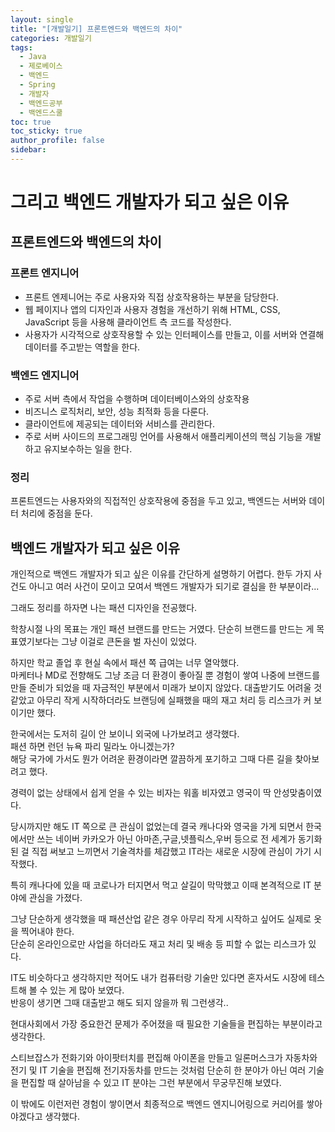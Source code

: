 ```yaml
---
layout: single
title: "[개발일기] 프론트엔드와 백엔드의 차이"
categories: 개발일기
tags:
  - Java
  - 제로베이스
  - 백엔드
  - Spring
  - 개발자
  - 백엔드공부
  - 백엔드스쿨
toc: true
toc_sticky: true
author_profile: false
sidebar:
---
```

# 그리고 백엔드 개발자가 되고 싶은 이유

## 프론트엔드와 백엔드의 차이

### 프론트 엔지니어

- 프론트 엔제니어는 주로 사용자와 직접 상호작용하는 부분을 담당한다.
- 웹 페이지나 앱의 디자인과 사용자 경험을 개선하기 위해 HTML, CSS, JavaScript 등을 사용해 클라이언트 측 코드를 작성한다.
- 사용자가 시각적으로 상호작용할 수 있는 인터페이스를 만들고, 이를 서버와 연결해 데이터를 주고받는 역할을 한다.

### 백엔드 엔지니어

- 주로 서버 측에서 작업을 수행하며 데이터베이스와의 상호작용
- 비즈니스 로직처리, 보안, 성능 최적화 등을 다룬다.
- 클라이언트에 제공되는 데이터와 서비스를 관리한다.
- 주로 서버 사이드의 프로그래밍 언어를 사용해서 애플리케이션의 핵심 기능을 개발하고 유지보수하는 일을 한다.

### 정리

프론트엔드는 사용자와의 직접적인 상호작용에 중점을 두고 있고, 백엔드는 서버와 데이터 처리에 중점을 둔다.


## 백엔드 개발자가 되고 싶은 이유

개인적으로 백엔드 개발자가 되고 싶은 이유를 간단하게 설명하기 어렵다.
한두 가지 사건도 아니고 여러 사건이 모이고 모여서 백엔드 개발자가 되기로 결심을 한 부분이라...        

그래도 정리를 하자면 나는 패션 디자인을 전공했다.      

학창시절 나의 목표는 개인 패션 브랜드를 만드는 거였다.
단순히 브랜드를 만드는 게 목표였기보다는 그냥 이걸로 큰돈을 벌 자신이 있었다.

하지만 학교 졸업 후 현실 속에서 패션 쪽 급여는 너무 열악했다.     
마케터나 MD로 전향해도 그냥 조금 더 환경이 좋아질 뿐 경험이 쌓여 나중에 브랜드를 만들 준비가 되었을 때 자금적인 부분에서 미래가 보이지 않았다. 대출받기도 어려울 것 같았고 아무리 작게 시작하더라도 브랜딩에 실패했을 때의 재고 처리 등 리스크가 커 보이기만 했다.

한국에서는 도저히 길이 안 보이니 외국에 나가보려고 생각했다.      
패션 하면 런던 뉴욕 파리 밀라노 아니겠는가?      
해당 국가에 가서도 뭔가 어려운 환경이라면 깔끔하게 포기하고 그때 다른 길을 찾아보려고 했다.    

경력이 없는 상태에서 쉽게 얻을 수 있는 비자는 워홀 비자였고 영국이 딱 안성맞춤이였다.        

당시까지만 해도 IT 쪽으로 큰 관심이 없었는데 결국 캐나다와 영국을 가게 되면서 한국에서만 쓰는 네이버 카카오가 아닌 아마존,구글,넷플릭스,우버 등으로 전 세계가 동기화된 걸 직접 써보고 느끼면서 기술격차를 체감했고 IT라는 새로운 시장에 관심이 가기 시작했다.      

특히 캐나다에 있을 때 코로나가 터지면서 먹고 살길이 막막했고 이때 본격적으로 IT 분야에 관심을 가졌다.      

그냥 단순하게 생각했을 때 패션산업 같은 경우 아무리 작게 시작하고 싶어도 실제로 옷을 찍어내야 한다.     
단순히 온라인으로만 사업을 하더라도 재고 처리 및 배송 등 피할 수 없는 리스크가 있다.      

IT도 비슷하다고 생각하지만 적어도 내가 컴퓨터랑 기술만 있다면 혼자서도 시장에 테스트해 볼 수 있는 게 많아 보였다.       
반응이 생기면 그때 대출받고 해도 되지 않을까 뭐 그런생각..

현대사회에서 가장 중요한건 문제가 주어졌을 때 필요한 기술들을 편집하는 부분이라고 생각한다.     

스티브잡스가 전화기와 아이팟터치를 편집해 아이폰을 만들고 일론머스크가 자동차와 전기 및 IT 기술을 편집해 전기자동차를 만드는 것처럼 단순히 한 분야가 아닌 여러 기술을 편집할 때 살아남을 수 있고 IT 분야는 그런 부분에서 무궁무진해 보였다.

이 밖에도 이런저런 경험이 쌓이면서 최종적으로 백엔드 엔지니어링으로 커리어를 쌓아야겠다고 생각했다.

